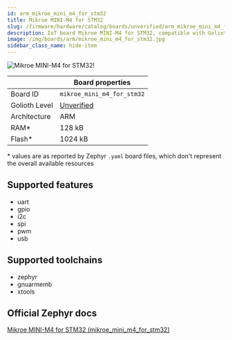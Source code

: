 ```yaml
---
id: arm_mikroe_mini_m4_for_stm32
title: Mikroe MINI-M4 for STM32
slug: /firmware/hardware/catalog/boards/unverified/arm_mikroe_mini_m4_for_stm32
description: IoT board Mikroe MINI-M4 for STM32, compatible with Golioth at unverified level.
image: /img/boards/arm/mikroe_mini_m4_for_stm32.jpg
sidebar_class_name: hide-item
---
```


[//]: # (This is an auto-generated file, do not edit! Changes to it will be lost upon re-generation)

![Mikroe MINI-M4 for STM32!](/img/boards/arm/mikroe_mini_m4_for_stm32.jpg "Mikroe MINI-M4 for STM32")

|                | Board properties     |
| -------------  | -------------------- |
| Board ID       | `mikroe_mini_m4_for_stm32` |
| Golioth Level  | [Unverified](/firmware/hardware#unverified-boards) |
| Architecture   | ARM |
| RAM*           | 128 kB |
| Flash*         | 1024 kB |

\* values are as reported by Zephyr `.yaml` board files, which don't represent the overall available resources



## Supported features

* uart
* gpio
* i2c
* spi
* pwm
* usb

## Supported toolchains

* zephyr
* gnuarmemb
* xtools

## Official Zephyr docs

[Mikroe MINI-M4 for STM32 (mikroe_mini_m4_for_stm32)](https://docs.zephyrproject.org/3.6.0/boards/arm/mikroe_mini_m4_for_stm32/doc/index.html)
